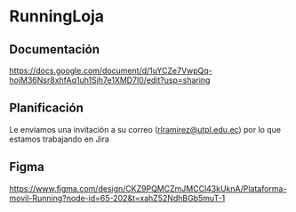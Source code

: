# RunningLoja
## Documentación
https://docs.google.com/document/d/1uYCZe7VwpQq-hojM36Nsr8xhfAq1uh1Sjh7e1XMD7l0/edit?usp=sharing
## Planificación
Le enviamos una invitación a su correo (rlramirez@utpl.edu.ec) por lo que estamos trabajando en Jira
## Figma
https://www.figma.com/design/CKZ9PQMCZmJMCCl43kUknA/Plataforma-movil-Running?node-id=65-202&t=xahZ52NdhBGb5muT-1
